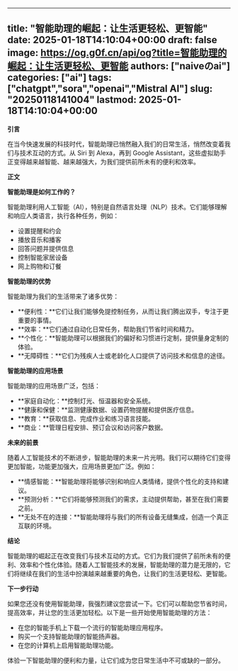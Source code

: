 
---
title: "智能助理的崛起：让生活更轻松、更智能"
date: 2025-01-18T14:10:04+00:00
draft: false
image: https://og.g0f.cn/api/og?title=智能助理的崛起：让生活更轻松、更智能
authors: ["naiveのai"]
categories: ["ai"]
tags: ["chatgpt","sora","openai","Mistral AI"]
slug: "20250118141004"
lastmod: 2025-01-18T14:10:04+00:00
---
**引言**

在当今快速发展的科技时代，智能助理已悄然融入我们的日常生活，悄然改变着我们与技术互动的方式。从 Siri 到 Alexa，再到 Google Assistant，这些虚拟助手正变得越来越智能、越来越强大，为我们提供前所未有的便利和效率。

**正文**

**智能助理是如何工作的？**

智能助理利用人工智能（AI），特别是自然语言处理（NLP）技术。它们能够理解和响应人类语言，执行各种任务，例如：

* 设置提醒和约会
* 播放音乐和播客
* 回答问题并提供信息
* 控制智能家居设备
* 网上购物和订餐

**智能助理的优势**

智能助理为我们的生活带来了诸多优势：

* **便利性：**它们让我们能够免提控制任务，从而让我们腾出双手，专注于更重要的事情。
* **效率：**它们通过自动化日常任务，帮助我们节省时间和精力。
* **个性化：**智能助理可以根据我们的偏好和习惯进行定制，提供量身定制的体验。
* **无障碍性：**它们为残疾人士或老龄化人口提供了访问技术和信息的途径。

**智能助理的应用场景**

智能助理的应用场景广泛，包括：

* **家庭自动化：**控制灯光、恒温器和安全系统。
* **健康和保健：**监测健康数据、设置药物提醒和提供医疗信息。
* **教育：**获取信息、完成作业和练习语言技能。
* **商业：**管理日程安排、预订会议和访问客户数据。

**未来的前景**

随着人工智能技术的不断进步，智能助理的未来一片光明。我们可以期待它们变得更加智能，功能更加强大，应用场景更加广泛。例如：

* **情感智能：**智能助理将能够识别和响应人类情绪，提供个性化的支持和建议。
* **预测分析：**它们将能够预测我们的需求，主动提供帮助，甚至在我们需要之前。
* **无处不在的连接：**智能助理将与我们的所有设备无缝集成，创造一个真正互联的环境。

**结论**

智能助理的崛起正在改变我们与技术互动的方式。它们为我们提供了前所未有的便利、效率和个性化体验。随着人工智能技术的发展，智能助理的潜力是无限的，它们将继续在我们的生活中扮演越来越重要的角色，让我们的生活更轻松、更智能。

**下一步行动**

如果您还没有使用智能助理，我强烈建议您尝试一下。它们可以帮助您节省时间，提高效率，并让您的生活更加轻松。以下是一些开始使用智能助理的方法：

* 在您的智能手机上下载一个流行的智能助理应用程序。
* 购买一个支持智能助理的智能扬声器。
* 在您的计算机上启用智能助理功能。

体验一下智能助理的便利和力量，让它们成为您日常生活中不可或缺的一部分。